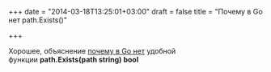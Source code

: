 +++
date = "2014-03-18T13:25:01+03:00"
draft = false
title = "Почему в Go нет path.Exists()"

+++

<p>Хорошее, объяснение <a href="http://groups.google.com/forum/#!msg/golang-nuts/Ayx-BMNdMFo/4rL8FFHr8v4J">почему в Go нет</a> удобной функции&nbsp;<strong>path.Exists(path string) bool</strong></p>

